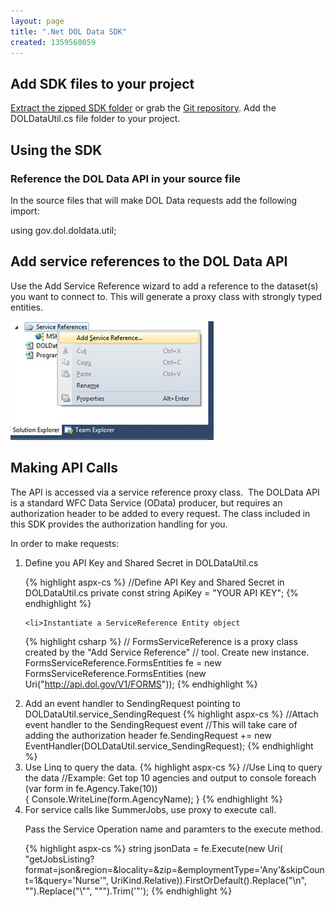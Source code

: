 ```yaml
---
layout: page
title: ".Net DOL Data SDK"
created: 1359560059
---
```


<h2>Add SDK files to your project</h2>

<p><a href="https://github.com/USDepartmentofLabor/DotNet_DOLDataSDK/archive/master.zip">Extract the zipped SDK folder</a>
 or grab the <a href="http://www.dol.gov/cgi-bin/leave-dol.asp?exiturl=https://github.com/USDepartmentofLabor/DotNet_DOLDataSDK&amp;exitTitle=GitHub&amp;fedpage=no">Git repository</a>.
 Add the DOLDataUtil.cs file folder to your project.</p>

<h2>Using the SDK</h2>

<h3>Reference the DOL Data API in your source file</h3>

<p>In the source files that will make DOL Data requests add the following import:</p>

<p>using gov.dol.doldata.util;</p>

<h2>Add service references to the DOL Data API</h2>

<p>Use the Add Service Reference wizard to add a reference to the dataset(s) you want to connect to. This will generate a proxy class with strongly typed entities.</p>

<p><img alt="screen shot of add service reference menu" src="img/opa.developer.sdk.dotnet.add-reference-wizard.jpg" style="width: 325px; height: 190px; " /></p>

<h2>Making API Calls</h2>

<p>The API is accessed via a service reference proxy class.&nbsp; The DOLData API is a standard WFC Data Service (OData)
producer, but requires an authorization header to be added to every request. The class included in this SDK provides
 the authorization handling for you.</p>

<p>In order to make requests:</p>

<ol>
	<li>Define you API Key and Shared Secret in DOLDataUtil.cs</li>

{% highlight aspx-cs %}
//Define API Key and Shared Secret in DOLDataUtil.cs 
private const string ApiKey =  "YOUR API KEY";
{% endhighlight %}

	<li>Instantiate a ServiceReference Entity object
{% highlight csharp %}
// FormsServiceReference is a proxy class created by the "Add  Service Reference"
// tool. Create new instance.
FormsServiceReference.FormsEntities fe =
new  FormsServiceReference.FormsEntities (new Uri("http://api.dol.gov/V1/FORMS"));
{% endhighlight %}
	</li>
	<li>Add an event handler to SendingRequest pointing to DOLDataUtil.service_SendingRequest
{% highlight aspx-cs %}
//Attach event handler to the SendingRequest event
//This will take care of adding the authorization header
fe.SendingRequest  += new EventHandler<SendingRequestEventArgs>(DOLDataUtil.service_SendingRequest);
{% endhighlight %}
	</li>
	<li>Use Linq to query the data.
{% highlight aspx-cs %}
//Use Linq to query the data
//Example: Get top 10 agencies and output to console
foreach (var form in  fe.Agency.Take(10))	
{
   Console.WriteLine(form.AgencyName);
}
{% endhighlight %}
	</li>
	<li>For service calls like SummerJobs, use proxy to execute call.
	<p>Pass the Service Operation name and paramters to the execute method.</p>

{% highlight aspx-cs %}
string jsonData = fe.Execute<string>(new Uri(
  "getJobsListing?format=json&region=&locality=&zip=&employmentType='Any'&skipCount=1&query='Nurse'",
  UriKind.Relative)).FirstOrDefault().Replace("\\n", "").Replace("\\\"", "\"").Trim('\"');
{% endhighlight %}
	</li>
</ol>
